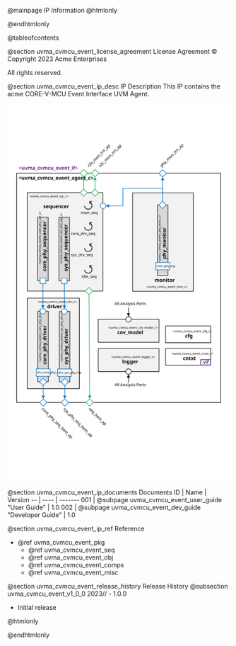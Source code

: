 @mainpage IP Information
@htmlonly
<div class="autonumbering">
@endhtmlonly


@tableofcontents


@section uvma_cvmcu_event_license_agreement License Agreement
© Copyright 2023 Acme Enterprises

All rights reserved.


@section uvma_cvmcu_event_ip_desc IP Description
This IP contains the acme CORE-V-MCU Event Interface UVM Agent.

![CORE-V-MCU Event Interface UVM Agent Block Diagram](agent_block_diagram.svg)


@section uvma_cvmcu_event_ip_documents Documents
ID | Name | Version
-- | ---- | -------
001 | @subpage uvma_cvmcu_event_user_guide "User Guide" | 1.0
002 | @subpage uvma_cvmcu_event_dev_guide "Developer Guide" | 1.0


@section uvma_cvmcu_event_ip_ref Reference
 * @ref uvma_cvmcu_event_pkg
   * @ref uvma_cvmcu_event_seq
   * @ref uvma_cvmcu_event_obj
   * @ref uvma_cvmcu_event_comps
   * @ref uvma_cvmcu_event_misc


@section uvma_cvmcu_event_release_history Release History
@subsection uvma_cvmcu_event_v1_0_0 2023// - 1.0.0
- Initial release


@htmlonly
</div>
@endhtmlonly